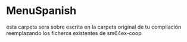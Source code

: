 # MenuSpanish
esta carpeta sera sobre escrita en la carpeta original de tu compilación reemplazando los ficheros 
existentes de sm64ex-coop
